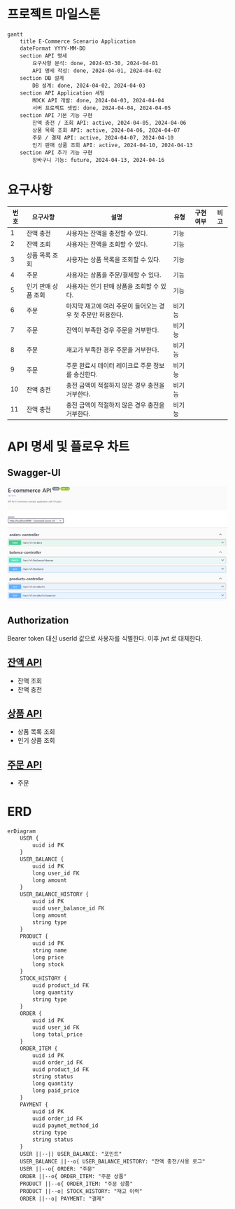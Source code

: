 # 프로젝트 마일스톤

```mermaid
gantt
    title E-Commerce Scenario Application
    dateFormat YYYY-MM-DD
    section API 명세
        요구사항 분석: done, 2024-03-30, 2024-04-01
        API 명세 작성: done, 2024-04-01, 2024-04-02
    section DB 설계
        DB 설계: done, 2024-04-02, 2024-04-03
    section API Application 세팅
        MOCK API 개발: done, 2024-04-03, 2024-04-04
        서버 프로젝트 셋업: done, 2024-04-04, 2024-04-05
    section API 기본 기능 구현
        잔액 충전 / 조회 API: active, 2024-04-05, 2024-04-06
        상품 목록 조회 API: active, 2024-04-06, 2024-04-07
        주문 / 결제 API: active, 2024-04-07, 2024-04-10
        인기 판매 상품 조회 API: active, 2024-04-10, 2024-04-13
    section API 추가 기능 구현
        장바구니 기능: future, 2024-04-13, 2024-04-16
```

# 요구사항

| 번호 | 요구사항        | 설명                                 | 유형  | 구현 여부 | 비고 |
|----|-------------|------------------------------------|-----|-------|----|
| 1  | 잔액 충전       | 사용자는 잔액을 충전할 수 있다.                 | 기능  |       |    |
| 2  | 잔액 조회       | 사용자는 잔액을 조회할 수 있다.                 | 기능  |       |    |
| 3  | 상품 목록 조회    | 사용자는 상품 목록을 조회할 수 있다.              | 기능  |       |    |
| 4  | 주문          | 사용자는 상품을 주문/결제할 수 있다.              | 기능  |       |    |
| 5  | 인기 판매 상품 조회 | 사용자는 인기 판매 상품을 조회할 수 있다.           | 기능  |       |    |
| 6  | 주문          | 마지막 재고에 여러 주문이 들어오는 경우 첫 주문만 허용한다. | 비기능 |       |    |
| 7  | 주문          | 잔액이 부족한 경우 주문을 거부한다.               | 비기능 |       |    |
| 8  | 주문          | 재고가 부족한 경우 주문을 거부한다.               | 비기능 |       |    |
| 9  | 주문          | 주문 완료시 데이터 레이크로 주문 정보를 송신한다.       | 비기능 |       |    |
| 10 | 잔액 충전       | 충전 금액이 적절하지 않은 경우 충전을 거부한다.        | 비기능 |       |    |
| 11 | 잔액 충전       | 충전 금액이 적절하지 않은 경우 충전을 거부한다.        | 비기능 |       |    |

# API 명세 및 플로우 차트

## Swagger-UI

![capture](./docs/.asset/swagger-ui.png)

## Authorization

Bearer token 대신 userId 값으로 사용자를 식별한다.
이후 jwt 로 대체한다.

## [잔액 API](./docs/api/balance.md)

- 잔액 조회
- 잔액 충전

## [상품 API](./docs/api/products.md)

- 상품 목록 조회
- 인기 상품 조회

## [주문 API](./docs/api/orders.md)

- 주문

# ERD

```mermaid
erDiagram
    USER {
        uuid id PK
    }
    USER_BALANCE {
        uuid id PK
        long user_id FK
        long amount
    }
    USER_BALANCE_HISTORY {
        uuid id PK
        uuid user_balance_id FK
        long amount
        string type
    }
    PRODUCT {
        uuid id PK
        string name
        long price
        long stock
    }
    STOCK_HISTORY {
        uuid product_id FK
        long quantity
        string type
    }
    ORDER {
        uuid id PK
        uuid user_id FK
        long total_price
    }
    ORDER_ITEM {
        uuid id PK
        uuid order_id FK
        uuid product_id FK
        string status
        long quantity
        long paid_price
    }
    PAYMENT {
        uuid id PK
        uuid order_id FK
        uuid paymet_method_id
        string type
        string status
    }
    USER ||--|| USER_BALANCE: "포인트"
    USER_BALANCE ||--o{ USER_BALANCE_HISTORY: "잔액 충전/사용 로그"
    USER ||--o{ ORDER: "주문"
    ORDER ||--o{ ORDER_ITEM: "주문 상품"
    PRODUCT ||--o{ ORDER_ITEM: "주문 상품"
    PRODUCT ||--o| STOCK_HISTORY: "재고 이력"
    ORDER ||--o| PAYMENT: "결제"
```